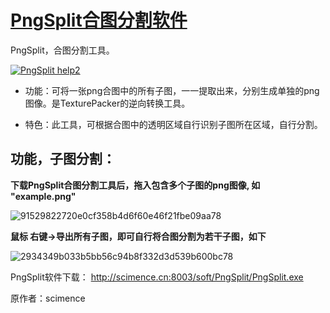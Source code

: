 # [PngSplit合图分割软件](http://jingyan.baidu.com/article/acf728fd426888f8e410a348.html)

PngSplit，合图分割工具。

[![PngSplit help2](http://git.oschina.net/uploads/images/2015/0228/134052_b8dcd427_334438.jpeg)](http://jingyan.baidu.com/article/acf728fd426888f8e410a348.html)


* 功能：可将一张png合图中的所有子图，一一提取出来，分别生成单独的png图像。是TexturePacker的逆向转换工具。


* 特色：此工具，可根据合图中的透明区域自行识别子图所在区域，自行分割。

## 功能，子图分割： 
**下载PngSplit合图分割工具后，拖入包含多个子图的png图像, 如 "example.png"**

![91529822720e0cf358b4d6f60e46f21fbe09aa78](http://git.oschina.net/uploads/images/2015/0228/134735_a38d7ff6_334438.jpeg)

**鼠标 右键->导出所有子图，即可自行将合图分割为若干子图，如下**

![2934349b033b5bb56c94b8f332d3d539b600bc78](http://git.oschina.net/uploads/images/2015/0228/134835_9cab7ff3_334438.jpeg)

PngSplit软件下载： http://scimence.cn:8003/soft/PngSplit/PngSplit.exe

原作者：scimence
